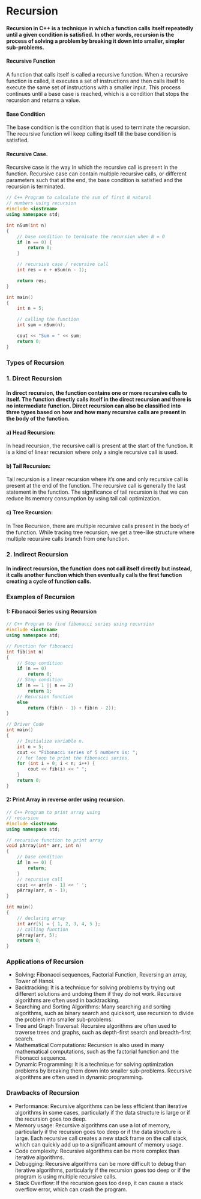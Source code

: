 # Recursion

#### Recursion in C++ is a technique in which a function calls itself repeatedly until a given condition is satisfied. In other words, recursion is the process of solving a problem by breaking it down into smaller, simpler sub-problems.

#### Recursive Function
A function that calls itself is called a recursive function. When a recursive function is called, it executes a set of instructions and then calls itself to execute the same set of instructions with a smaller input. This process continues until a base case is reached, which is a condition that stops the recursion and returns a value.

#### Base Condition
The base condition is the condition that is used to terminate the recursion. The recursive function will keep calling itself till the base condition is satisfied.

#### Recursive Case.
Recursive case is the way in which the recursive call is present in the function. Recursive case can contain multiple recursive calls, or different parameters such that at the end, the base condition is satisfied and the recursion is terminated.

```cpp
// C++ Program to calculate the sum of first N natural
// numbers using recursion
#include <iostream>
using namespace std;

int nSum(int n)
{
    // base condition to terminate the recursion when N = 0
    if (n == 0) {
        return 0;
    }

    // recursive case / recursive call
    int res = n + nSum(n - 1);

    return res;
}

int main()
{
    int n = 5;

    // calling the function
    int sum = nSum(n);

    cout << "Sum = " << sum;
    return 0;
}
```

### Types of Recursion

### 1. Direct Recursion
#### In direct recursion, the function contains one or more recursive calls to itself. The function directly calls itself in the direct recursion and there is no intermediate function. Direct recursion can also be classified into three types based on how and how many recursive calls are present in the body of the function.

#### a) Head Recursion: 
In head recursion, the recursive call is present at the start of the function. It is a kind of linear recursion where only a single recursive call is used.

#### b) Tail Recursion: 
Tail recursion is a linear recursion where it’s one and only recursive call is present at the end of the function. The recursive call is generally the last statement in the function. The significance of tail recursion is that we can reduce its memory consumption by using tail call optimization.

#### c) Tree Recursion: 
In Tree Recursion, there are multiple recursive calls present in the body of the function. While tracing tree recursion, we get a tree-like structure where multiple recursive calls branch from one function.

### 2. Indirect Recursion
#### In indirect recursion, the function does not call itself directly but instead, it calls another function which then eventually calls the first function creating a cycle of function calls.


### Examples of Recursion

#### 1: Fibonacci Series using Recursion
```cpp
// C++ Program to find fibonacci series using recursion
#include <iostream>
using namespace std;

// Function for fibonacci
int fib(int n)
{
    // Stop condition
    if (n == 0)
        return 0;
    // Stop condition
    if (n == 1 || n == 2)
        return 1;
    // Recursion function
    else
        return (fib(n - 1) + fib(n - 2));
}

// Driver Code
int main()
{
    // Initialize variable n.
    int n = 5;
    cout << "Fibonacci series of 5 numbers is: ";
    // for loop to print the fibonacci series.
    for (int i = 0; i < n; i++) {
        cout << fib(i) << " ";
    }
    return 0;
}
```

#### 2: Print Array in reverse order using recursion.

```cpp
// C++ Program to print array using
// recursion
#include <iostream>
using namespace std;

// recursive function to print array
void pArray(int* arr, int n)
{
    // base condition
    if (n == 0) {
        return;
    }
    // recursive call
    cout << arr[n - 1] << ' ';
    pArray(arr, n - 1);  
}

int main()
{
    // declaring array
    int arr[5] = { 1, 2, 3, 4, 5 };
    // calling function
    pArray(arr, 5);
    return 0;
}
```

### Applications of Recursion

- Solving: Fibonacci sequences, Factorial Function, Reversing an array, Tower of Hanoi.
- Backtracking: It is a technique for solving problems by trying out different solutions and undoing them if they do not work. Recursive algorithms are often used in backtracking.
- Searching and Sorting Algorithms: Many searching and sorting algorithms, such as binary search and quicksort, use recursion to divide the problem into smaller sub-problems.
- Tree and Graph Traversal: Recursive algorithms are often used to traverse trees and graphs, such as depth-first search and breadth-first search.
- Mathematical Computations: Recursion is also used in many mathematical computations, such as the factorial function and the Fibonacci sequence.
- Dynamic Programming: It is a technique for solving optimization problems by breaking them down into smaller sub-problems. Recursive algorithms are often used in dynamic programming.


### Drawbacks of Recursion
- Performance: Recursive algorithms can be less efficient than iterative algorithms in some cases, particularly if the data structure is large or if the recursion goes too deep.
- Memory usage: Recursive algorithms can use a lot of memory, particularly if the recursion goes too deep or if the data structure is large. Each recursive call creates a new stack frame on the call stack, which can quickly add up to a significant amount of memory usage.
- Code complexity: Recursive algorithms can be more complex than iterative algorithms.
- Debugging: Recursive algorithms can be more difficult to debug than iterative algorithms, particularly if the recursion goes too deep or if the program is using multiple recursive calls.
- Stack Overflow: If the recursion goes too deep, it can cause a stack overflow error, which can crash the program.